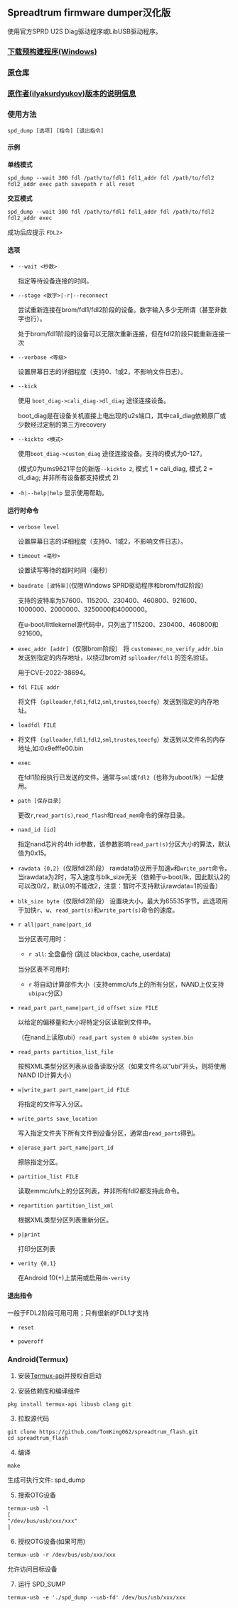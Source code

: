 ## Spreadtrum firmware dumper汉化版

使用官方SPRD U2S Diag驱动程序或LibUSB驱动程序。

### [下载预构建程序(Windows)](https://github.com/hxzbaka/spreadtrum_flash/releases)

### [原仓库](https://github.com/TomKing062/spreadtrum_flash)

### [原作者(ilyakurdyukov)版本的说明信息](https://github.com/ilyakurdyukov/spreadtrum_flash)

### 使用方法

```
spd_dump [选项] [指令] [退出指令]
```

#### 示例

**单线模式**

```
spd_dump --wait 300 fdl /path/to/fdl1 fdl1_addr fdl /path/to/fdl2 fdl2_addr exec path savepath r all reset
```

**交互模式**

```
spd_dump --wait 300 fdl /path/to/fdl1 fdl1_addr fdl /path/to/fdl2 fdl2_addr exec
```

成功后应提示 `FDL2>`

#### 选项

- `--wait <秒数>`

  指定等待设备连接的时间。

- `--stage <数字>|-r|--reconnect`

  尝试重新连接在brom/fdl1/fdl2阶段的设备。数字输入多少无所谓（甚至非数字也行）。

  处于brom/fdl1阶段的设备可以无限次重新连接，但在fdl2阶段只能重新连接一次

- `--verbose <等级>`

  设置屏幕日志的详细程度（支持0、1或2，不影响文件日志）。

- `--kick`

  使用 `boot_diag->cali_diag->dl_diag` 途径连接设备。
  
  boot_diag是在设备关机直接上电出现的u2s端口，其中cali_diag依赖原厂或少数经过定制的第三方recovery

- `--kickto <模式>`

  使用`boot_diag->custom_diag` 途径连接设备。支持的模式为0-127。
  
  (模式0为ums9621平台的新版`--kickto 2`, 模式 1 = cali_diag, 模式 2 = dl_diag; 并非所有设备都支持模式 2)


- `-h|--help|help`
  显示使用帮助。

#### 运行时命令

- `verbose level`

  设置屏幕日志的详细程度（支持0、1或2，不影响文件日志）。

- `timeout <毫秒>`

  设置读写等待的超时时间（毫秒）

- `baudrate [波特率]`(仅限Windows SPRD驱动程序和brom/fdl2阶段)

  支持的波特率为57600、115200、230400、460800、921600、1000000、2000000、3250000和4000000。

  在u-boot/littlekernel源代码中，只列出了115200、230400、460800和921600。


- `exec_addr [addr]`（仅限brom阶段）
  将 `customexec_no_verify_addr.bin` 发送到指定的内存地址，以绕过brom对 `splloader/fdl1` 的签名验证。

  用于CVE-2022-38694。


- `fdl FILE addr`

  将文件（`splloader`,`fdl1`,`fdl2`,`sml`,`trustos`,`teecfg`）发送到指定的内存地址。

- `loadfdl FILE`
- 
  将文件（`splloader`,`fdl1`,`fdl2`,`sml`,`trustos`,`teecfg`）发送到以文件名的内存地址,如:0x9efffe00.bin

- `exec`

  在fdl1阶段执行已发送的文件。通常与`sml`或`fdl2`（也称为uboot/lk）一起使用。

- `path [保存目录]`

  更改`r`,`read_part(s)`,`read_flash`和`read_mem`命令的保存目录。

- `nand_id [id]`

  指定nand芯片的4th id参数，该参数影响`read_part(s)`分区大小的算法，默认值为0x15。

- `rawdata {0,2}`（仅限fdl2阶段）
  rawdata协议用于加速`w`和`write_part`命令，当rawdata为2时，写入速度与blk_size无关（依赖于u-boot/lk，因此默认2的可以改0/2，默认0的不能改2，注意：暂时不支持默认rawdata=1的设备）

- `blk_size byte`（仅限fdl2阶段）
  设置块大小，最大为65535字节。此选项用于加快`r`、`w`、`read_part(s)`和`write_part(s)`命令的速度。

- `r all|part_name|part_id`

  当分区表可用时：

    - `r all`: 全盘备份 (跳过 blackbox, cache, userdata)

  当分区表不可用时:

    - `r` 将自动计算部件大小（支持emmc/ufs上的所有分区，NAND上仅支持`ubipac`分区）

- `read_part part_name|part_id offset size FILE`

  以给定的偏移量和大小将特定分区读取到文件中。

  （在nand上读取ubi）`read_part system 0 ubi40m system.bin`


- `read_parts partition_list_file`

  按照XML类型分区列表从设备读取分区（如果文件名以“ubi”开头，则将使用NAND ID计算大小）

- `w|write_part part_name|part_id FILE`

  将指定的文件写入分区。

- `write_parts save_location`

  写入指定文件夹下所有文件到设备分区，通常由`read_parts`得到。

- `e|erase_part part_name|part_id`

  擦除指定分区。

- `partition_list FILE`

  读取emmc/ufs上的分区列表，并非所有fdl2都支持此命令。

- `repartition partition_list_xml`

  根据XML类型分区列表重新分区。

- `p|print`

  打印分区列表


- `verity {0,1}`

  在Android 10(+)上禁用或启用`dm-verity`

#### 退出指令

一般于FDL2阶段可用可用；只有很新的FDL1才支持

- `reset`

- `poweroff`

### Android(Termux)

1. 安装[Termux-api](https://github.com/termux/termux-api/releases)并授权自启动

2. 安装依赖库和编译组件

```
pkg install termux-api libusb clang git
```

3. 拉取源代码

```
git clone https://github.com/TomKing062/spreadtrum_flash.git
cd spreadtrum_flash
```

4. 编译

```
make
```
生成可执行文件: spd_dump

5. 搜索OTG设备

```
termux-usb -l
[
"/dev/bus/usb/xxx/xxx"
]
```

6. 授权OTG设备(如果可用)

```
termux-usb -r /dev/bus/usb/xxx/xxx
```
允许访问目标设备

7. 运行 SPD_SUMP

```
termux-usb -e './spd_dump --usb-fd' /dev/bus/usb/xxx/xxx
```
